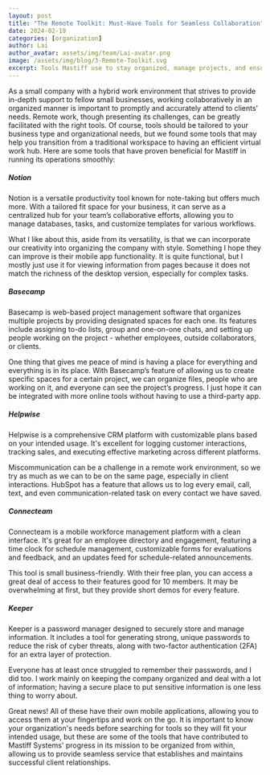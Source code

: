 ```yaml
---
layout: post
title: "The Remote Toolkit: Must-Have Tools for Seamless Collaboration"
date: 2024-02-19
categories: [organization]
author: Lai
author_avatar: assets/img/team/Lai-avatar.png
image: /assets/img/blog/3-Remote-Toolkit.svg
excerpt: Tools Mastiff use to stay organized, manage projects, and ensure secure client interactions, enabling seamless service and strong client relationships.
---
```


As a small company with a hybrid work environment that strives to provide in-depth support to fellow small businesses, working collaboratively in an organized manner is important to promptly and accurately attend to clients’ needs. Remote work, though presenting its challenges, can be greatly facilitated with the right tools. Of course, tools should be tailored to your business type and organizational needs, but we found some tools that may help you transition from a traditional workspace to having an efficient virtual work hub. Here are some tools that have proven beneficial for Mastiff in running its operations smoothly:

##### Notion

Notion is a versatile productivity tool known for note-taking but offers much more. With a tailored fit space for your business, it can serve as a centralized hub for your team’s collaborative efforts, allowing you to manage databases, tasks, and customize templates for various workflows.

What I like about this, aside from its versatility, is that we can incorporate our creativity into organizing the company with style. Something I hope they can improve is their mobile app functionality. It is quite functional, but I mostly just use it for viewing information from pages because it does not match the richness of the desktop version, especially for complex tasks.

##### Basecamp

Basecamp is web-based project management software that organizes multiple projects by providing designated spaces for each one. Its features include assigning to-do lists, group and one-on-one chats, and setting up people working on the project - whether employees, outside collaborators, or clients.

One thing that gives me peace of mind is having a place for everything and everything is in its place. With Basecamp’s feature of allowing us to create specific spaces for a certain project, we can organize files, people who are working on it, and everyone can see the project’s progress. I just hope it can be integrated with more online tools without having to use a third-party app.

##### Helpwise

Helpwise is a comprehensive CRM platform with customizable plans based on your intended usage. It's excellent for logging customer interactions, tracking sales, and executing effective marketing across different platforms.

Miscommunication can be a challenge in a remote work environment, so we try as much as we can to be on the same page, especially in client interactions. HubSpot has a feature that allows us to log every email, call, text, and even communication-related task on every contact we have saved.

##### Connecteam

Connecteam is a mobile workforce management platform with a clean interface. It's great for an employee directory and engagement, featuring a time clock for schedule management, customizable forms for evaluations and feedback, and an updates feed for schedule-related announcements. 

This tool is small business-friendly. With their free plan, you can access a great deal of access to their features good for 10 members. It may be overwhelming at first, but they provide short demos for every feature.

##### Keeper

Keeper is a password manager designed to securely store and manage information. It includes a tool for generating strong, unique passwords to reduce the risk of cyber threats, along with two-factor authentication (2FA) for an extra layer of protection.

Everyone has at least once struggled to remember their passwords, and I did too. I work mainly on keeping the company organized and deal with a lot of information; having a secure place to put sensitive information is one less thing to worry about.

Great news! All of these have their own mobile applications, allowing you to access them at your fingertips and work on the go. It is important to know your organization's needs before searching for tools so they will fit your intended usage, but these are some of the tools that have contributed to Mastiff Systems' progress in its mission to be organized from within, allowing us to provide seamless service that establishes and maintains successful client relationships.